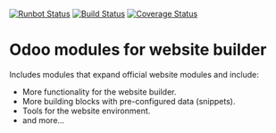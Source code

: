 [![Runbot Status](https://runbot.odoo-community.org/runbot/badge/flat/186/13.0.svg)](https://runbot.odoo-community.org/runbot/repo/github-com-oca-website-186)
[![Build Status](https://travis-ci.org/OCA/website.svg?branch=13.0)](https://travis-ci.org/OCA/website)
[![Coverage Status](https://codecov.io/gh/OCA/website/branch/13.0/graph/badge.svg)](https://codecov.io/gh/OCA/website)

Odoo modules for website builder
================================

Includes modules that expand official website modules and include:

* More functionality for the website builder.
* More building blocks with pre-configured data (snippets).
* Tools for the website environment.
* and more...
